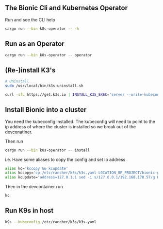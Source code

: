 ## The Bionic Cli and Kubernetes Operator

Run and see the CLI help

```sh
cargo run --bin k8s-operator -- -h
```

## Run as an Operator

```sh
cargo run --bin k8s-operator -- operator
```

## (Re-)install K3's

```sh
# Uninstall
sudo /usr/local/bin/k3s-uninstall.sh
```

```sh
curl -sfL https://get.k3s.io | INSTALL_K3S_EXEC='server --write-kubeconfig-mode="644"' sh -
```

## Install Bionic into a cluster

You need the kubeconfig installed. The kubeconfig will need to point to the ip address of where the cluster is installed so we break out of the devconatiner.

Then run

```sh
cargo run --bin k8s-operator -- install
```

i.e. Have some aliases to copy the config and set ip address

```sh
alias kc='kccopy && kcupdate'
alias kccopy='cp /etc/rancher/k3s/k3s.yaml LOCATION_OF_PROJECT/bionic-gpt/k3s.yaml'
alias kcupdate='address=127.0.1.1 sed -i s/127.0.0.1/192.168.178.57/g LOCATION_OF_PROJECT/bionic-gpt/k3s.yaml'
```

Then in the devcontainer run

```sh
kc
```

## Run K9s in host

```sh
k9s --kubeconfig /etc/rancher/k3s/k3s.yaml
```

